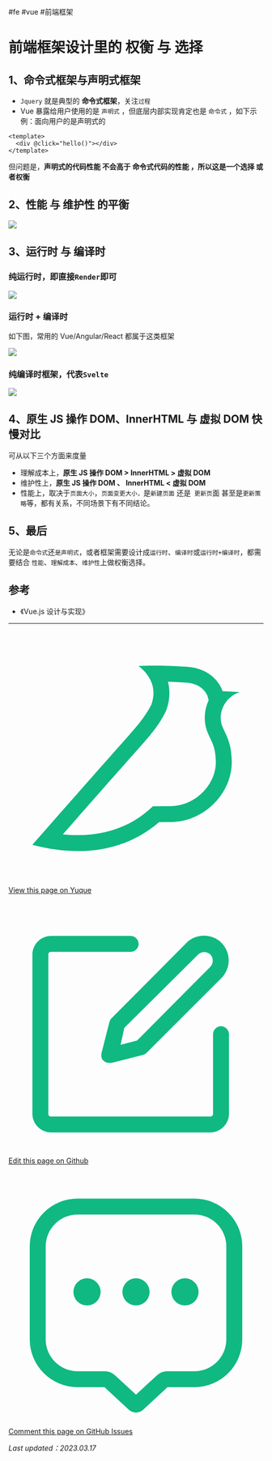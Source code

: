 
#fe #vue #前端框架  


# 前端框架设计里的 权衡 与 选择


## 1、命令式框架与声明式框架

- `Jquery` 就是典型的 **命令式框架**，关注`过程`
- Vue 暴露给用户使用的是 `声明式` ，但底层内部实现肯定也是 `命令式` ，如下示例：面向用户的是声明式的

```vue
<template>
  <div @click="hello()"></div>
</template>
```

但问题是，**声明式的代码性能 不会高于 命令式代码的性能 ，所以这是一个选择 或者权衡**

## 2、性能 与 维护性 的平衡

![](https://blog-1310531898.cos.ap-beijing.myqcloud.com//FkPqA2uVDAvzBIJAIjpDRdxhQsyp.png)

## 3、运行时 与 编译时

### 纯运行时，即直接`Render`即可

![](https://blog-1310531898.cos.ap-beijing.myqcloud.com//Fg50nk8zQ1iWJbRkEKmVDMyNO4bZ.png)

### 运行时 + 编译时 

如下图，常用的 Vue/Angular/React 都属于这类框架

![](https://blog-1310531898.cos.ap-beijing.myqcloud.com//Fq1iu91nLCuPM-w-HHaPfXLX9Bxh.png)

### 纯编译时框架，代表`Svelte`

![](https://blog-1310531898.cos.ap-beijing.myqcloud.com//FhVc9j0TN1GNOR6dW_jxUMDygi_n.png)

## 4、原生 JS 操作 DOM、InnerHTML 与 虚拟 DOM 快慢对比

可从以下三个方面来度量

- 理解成本上，**原生 JS 操作 DOM > InnerHTML > 虚拟 DOM**
- 维护性上，**原生 JS 操作 DOM 、 InnerHTML < 虚拟 DOM**
- 性能上，取决于`页面大小`，`页面变更大小，`是`新建页面` 还是` 更新页`面 甚至是`更新策略`等，都有关系，不同场景下有不同结论。

## 5、最后

无论是`命令式`还`是声明式`，或者框架需要设计成`运行时`、`编译时`或`运行时+编译时`，都需要结合 `性能`、`理解成本`、`维护性`上做权衡选择。

## 参考

- 《Vue.js 设计与实现》

---
<div class="liguwe-doc-footer">
            <div class="liguwe-doc-footer-edit-link">
                <p class="liguwe-doc-footer-p">
                    <svg t="1687912573060" class="icon" viewBox="0 0 1024 1024" version="1.1" xmlns="http://www.w3.org/2000/svg" p-id="1498">
                        <path d="M854.6 370.6c-9.9-39.4 9.9-102.2 73.4-124.4l-67.9-3.6s-25.7-90-143.6-98c-117.8-8.1-194.9-3-195-3 0.1 0 87.4 55.6 52.4 154.7-25.6 52.5-65.8 95.6-108.8 144.7-1.3 1.3-2.5 2.6-3.5 3.7C319.4 605 96 860 96 860c245.9 64.4 410.7-6.3 508.2-91.1 20.5-0.2 35.9-0.3 46.3-0.3 135.8 0 250.6-117.6 245.9-248.4-3.2-89.9-31.9-110.2-41.8-149.6z m-204.1 334c-10.6 0-26.2 0.1-46.8 0.3l-23.6 0.2-17.8 15.5c-47.1 41-104.4 71.5-171.4 87.6-52.5 12.6-110 16.2-172.7 9.6 18-20.5 36.5-41.6 55.4-63.1 92-104.6 173.8-197.5 236.9-268.5l1.4-1.4 1.3-1.5c4.1-4.6 20.6-23.3 24.7-28.1 9.7-11.1 17.3-19.9 24.5-28.6 30.7-36.7 52.2-67.8 69-102.2l1.6-3.3 1.2-3.4c13.7-38.8 15.4-76.9 6.2-112.8 22.5 0.7 46.5 1.9 71.7 3.6 33.3 2.3 55.5 12.9 71.1 29.2 5.8 6 10.2 12.5 13.4 18.7 1 2 1.7 3.6 2.3 5l5 17.7c-15.7 34.5-19.9 73.3-11.4 107.2 3 11.8 6.9 22.4 12.3 34.4 2.1 4.7 9.5 20.1 11 23.3 10.3 22.7 15.4 43 16.7 78.7 3.3 94.6-82.7 181.9-182 181.9z"
                              p-id="1499" fill="#10b981"></path>
                    </svg>
                    <a href="https://www.yuque.com/liguwe/post/0006" target="_blank" class="liguwe-doc-footer-edit-link-a">
                        View this page on Yuque
                    </a>
                </p>
                <p class="liguwe-doc-footer-p">
                    <svg t="1687913054251" class="icon" viewBox="0 0 1024 1024" version="1.1" xmlns="http://www.w3.org/2000/svg" p-id="5173"><path d="M853.333333 501.333333c-17.066667 0-32 14.933333-32 32v320c0 6.4-4.266667 10.666667-10.666666 10.666667H170.666667c-6.4 0-10.666667-4.266667-10.666667-10.666667V213.333333c0-6.4 4.266667-10.666667 10.666667-10.666666h320c17.066667 0 32-14.933333 32-32s-14.933333-32-32-32H170.666667c-40.533333 0-74.666667 34.133333-74.666667 74.666666v640c0 40.533333 34.133333 74.666667 74.666667 74.666667h640c40.533333 0 74.666667-34.133333 74.666666-74.666667V533.333333c0-17.066667-14.933333-32-32-32z" fill="#10b981" p-id="5174"></path><path d="M405.333333 484.266667l-32 125.866666c-2.133333 10.666667 0 23.466667 8.533334 29.866667 6.4 6.4 14.933333 8.533333 23.466666 8.533333h8.533334l125.866666-32c6.4-2.133333 10.666667-4.266667 14.933334-8.533333l300.8-300.8c38.4-38.4 38.4-102.4 0-140.8-38.4-38.4-102.4-38.4-140.8 0L413.866667 469.333333c-4.266667 4.266667-6.4 8.533333-8.533334 14.933334z m59.733334 23.466666L761.6 213.333333c12.8-12.8 36.266667-12.8 49.066667 0 12.8 12.8 12.8 36.266667 0 49.066667L516.266667 558.933333l-66.133334 17.066667 14.933334-68.266667z" fill="#10b981" p-id="5175"></path></svg>
                    <a href="https://github.com/liguwe/liguwe.github.io/blob/master/docs/0006.md" target="_blank" class="liguwe-doc-footer-edit-link-a">Edit this page on Github</a>
                </p>
                 <p class="liguwe-doc-footer-p">
                     <svg t="1687912510038" class="icon" viewBox="0 0 1024 1024" version="1.1" xmlns="http://www.w3.org/2000/svg"
                             p-id="2280">
                            <path d="M746.666667 106.666667a192 192 0 0 1 192 192v373.333333a192 192 0 0 1-192 192h-107.925334l-97.749333 90.496a42.666667 42.666667 0 0 1-57.984 0L385.28 864H277.333333a192 192 0 0 1-192-192V298.666667a192 192 0 0 1 192-192h469.333334z m0 64H277.333333a128 128 0 0 0-128 128v373.333333a128 128 0 0 0 128 128h107.925334a64 64 0 0 1 43.477333 17.045333L512 894.122667l83.264-77.077334a64 64 0 0 1 43.477333-17.045333H746.666667a128 128 0 0 0 128-128V298.666667a128 128 0 0 0-128-128zM512 426.666667a54.677333 54.677333 0 0 1 54.634667 54.698666A54.677333 54.677333 0 0 1 512 536.064a54.677333 54.677333 0 0 1-54.634667-54.698667A54.677333 54.677333 0 0 1 512 426.666667z m-196.693333 0a54.677333 54.677333 0 0 1 54.634666 54.698666 54.677333 54.677333 0 0 1-54.613333 54.698667 54.677333 54.677333 0 0 1-54.634667-54.698667A54.677333 54.677333 0 0 1 315.306667 426.666667z m393.386666 0a54.677333 54.677333 0 0 1 54.613334 54.698666 54.677333 54.677333 0 0 1-54.613334 54.698667 54.677333 54.677333 0 0 1-54.634666-54.698667A54.677333 54.677333 0 0 1 708.672 426.666667z"
                                  fill="#10b981" p-id="2281"></path>
                        </svg>
                     <a href="https://github.com/liguwe/liguwe.github.io/issues/new?title=0006.前端框架设计里的”权衡“与选择@Vue&labels=liguwe.site"
                       target="_blank" class="liguwe-doc-footer-edit-link-a">
                        Comment this page on GitHub Issues
                    </a>
                </p>
            </div>
            <p class="liguwe-doc-footer-update-time"><i>Last updated：2023.03.17</i></p>
            <div id="liguwe-comment"></div>
        </div>